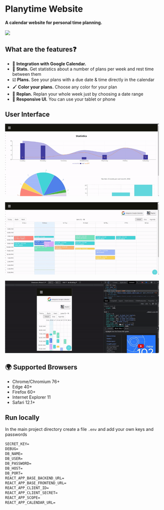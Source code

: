 # Planytime Website

**A calendar website for personal time planning.**  </br></br>
![](https://github.com/unriale/Planytime/blob/master/Gifs/main_page.gif)



##  What are the features❓

* 📆 **Integration with Google Calendar.** 
* 🔮 **Stats.** Get statistics about a number of plans per week and rest time between them
* ☑️ **Plans.** See your plans with a due date & time directly in the calendar
* 🖌️ **Color your plans.** Choose any color for your plan
* 🔄 **Replan.** Replan your whole week just by choosing a date range
* 📱  **Responsive UI.** You can use your tablet or phone

## User Interface
![](https://github.com/unriale/Planytime/blob/master/Gifs/stats.gif)
</br></br>
![](https://github.com/unriale/Planytime/blob/master/Gifs/add_plan.gif)
<br/><br/>
![](https://github.com/unriale/Planytime/blob/master/Gifs/responsive_UI.gif)

## :earth_africa: Supported Browsers

* Chrome/Chromium 76+
* Edge 40+
* Firefox 60+
* Internet Explorer 11
* Safari 12.1+

## Run locally
In the main project directory create a file `.env` and add your own keys and passwords
```
SECRET_KEY=
DEBUG=
DB_NAME=
DB_USER=
DB_PASSWORD=
DB_HOST=
DB_PORT=
REACT_APP_BASE_BACKEND_URL=
REACT_APP_BASE_FRONTEND_URL=
REACT_APP_CLIENT_ID=
REACT_APP_CLIENT_SECRET=
REACT_APP_SCOPE=
REACT_APP_CALENDAR_URL=
```

